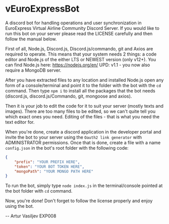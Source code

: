 # vEuroExpressBot
A discord bot for handling operations and user synchronization in EuroExpress Virtual Airline Community Discord Server.
If you would like to run this bot on your server please read the LICENSE carefully and then follow the manual below.

First of all, Node.js, Discord.js, Discord.js/commando, git and Axios are required to operate.
This means that your system needs 2 things: a code editor and Node.js of the either LTS or NEWEST version (only v12+).
You can find Node.js here: https://nodejs.org/en/
UPD: v1.1 - you now also require a MongoDB server.

After you have extracted files to any location and installed Node.js open any form of a console/terminal and point it to the folder with the bot with the `cd` command.
Then type `npm i` to install all the packages that the bot needs (discord.js, discord.js/Commando, git, mongoose and axios).

Then it is your job to edit the code for it to suit your server (mostly texts and images). There are too many files to be edited, so we can't quite tell you which exact ones you need. Editing of the files - that is what you need the text editor for.

When you're done, create a discord application in the developer portal and invite the bot to your server using the `Oauth2 link generator` with ADMINISTRATOR permissions. Once that is done, create a file with a name `config.json` in the bot's root folder with the following code:

```json
{
    "prefix": "YOUR PREFIX HERE",
    "token": "YOUR BOT TOKEN HERE",
    "mongoPath": "YOUR MONGO PATH HERE"
}
```

To run the bot, simply type `node index.js` in the terminal/console pointed at the bot folder with `cd` command.

Now, you're done! Don't forget to follow the license properly and enjoy using the bot.

-- Artur Vasiljev EXP008
